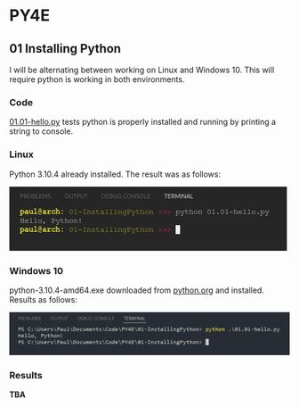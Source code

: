 # PY4E

## 01 Installing Python

I will be alternating between working on Linux and Windows 10. This will require python is working in both environments.

### Code

[01.01-hello.py](01.01-hello.py) tests python is properly installed and running by printing a string to console.

### Linux

Python 3.10.4 already installed. The result was as follows: 

![Linux Console Output](01.01-LinuxConsoleOutput.png)

### Windows 10

python-3.10.4-amd64.exe downloaded from [python.org](www.python.org/downloads/release/python-3104/) and installed. Results as follows:

![Windows Console Output](01.01-WindowsConsoleOutput.png)

### Results

**TBA**